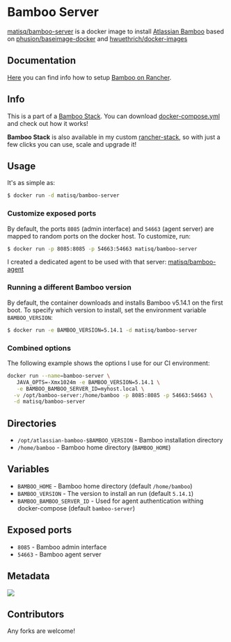 # Bamboo Server

[matisq/bamboo-server](https://hub.docker.com/r/matisq/bamboo-agent/) is a docker image to install [Atlassian Bamboo](https://www.atlassian.com/software/bamboo) based on [phusion/baseimage-docker](https://github.com/phusion/baseimage-docker) and [hwuethrich/docker-images](https://github.com/hwuethrich/docker-images/tree/master/bamboo-server)

## Documentation
[Here](https://github.com/matisku/bamboo-docker/blob/master/doc/README.md) you can find info how to setup [Bamboo on Rancher](https://github.com/matisku/bamboo-docker/blob/master/doc/README.md).

## Info
This is a part of a [Bamboo Stack](https://github.com/matisku/bamboo-docker). You can download [docker-compose.yml](https://github.com/matisku/bamboo-docker/blob/master/docker-compose.yml) and check out how it works!

**Bamboo Stack** is also available in my custom [rancher-stack](https://github.com/matisku/rancher-catalog), so with just a few clicks you can use, scale and upgrade it!

## Usage

It's as simple as:

```bash
$ docker run -d matisq/bamboo-server
```

### Customize exposed ports

By default, the ports `8085` (admin interface) and `54663` (agent server) are mapped to random ports on the docker host. To customize, run:

```bash
$ docker run -p 8085:8085 -p 54663:54663 matisq/bamboo-server
```

I created a dedicated agent to be used with that server: [matisq/bamboo-agent](https://hub.docker.com/r/matisq/bamboo-agent/)

### Running a different Bamboo version

By default, the container downloads and installs Bamboo v5.14.1 on the first boot. To specify which version to install, set the environment variable `BAMBOO_VERSION`:

```bash 
$ docker run -e BAMBOO_VERSION=5.14.1 -d matisq/bamboo-server
```

### Combined options

The following example shows the options I use for our CI environment:

```bash 
docker run --name=bamboo-server \
   JAVA_OPTS=-Xmx1024m -e BAMBOO_VERSION=5.14.1 \
   -e BAMBOO_BAMBOO_SERVER_ID=myhost.local \
  -v /opt/bamboo-server:/home/bamboo -p 8085:8085 -p 54663:54663 \
  -d matisq/bamboo-server
```

## Directories

* `/opt/atlassian-bamboo-$BAMBOO_VERSION` - Bamboo installation directory
* `/home/bamboo` - Bamboo home directory (`BAMBOO_HOME`)

## Variables

* `BAMBOO_HOME` - Bamboo home directory (default `/home/bamboo`)
* `BAMBOO_VERSION` - The version to install an run (default `5.14.1`)
* `BAMBOO_BAMBOO_SERVER_ID` - Used for agent authentication withing docker-compose (default `bamboo-server`)

## Exposed ports

* `8085` - Bamboo admin interface
* `54663` - Bamboo agent server

## Metadata
[![](https://images.microbadger.com/badges/image/matisq/bamboo-server.svg)](http://microbadger.com/images/matisq/bamboo-server "Get your own image badge on microbadger.com")

## Contributors
Any forks are welcome!
